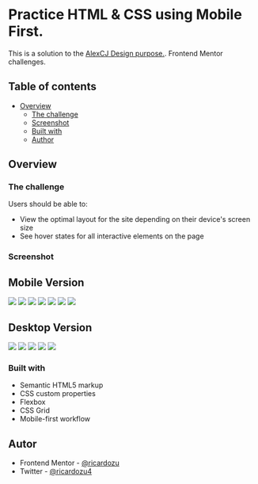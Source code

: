 # Practice HTML & CSS using Mobile First. 

This is a solution to the [AlexCJ Design purpose.](https://www.youtube.com/c/AlexCGDesign). Frontend Mentor challenges.

## Table of contents

- [Overview](#overview)
  - [The challenge](#the-challenge)
  - [Screenshot](#screenshot)
  - [Built with](#built-with)
  - [Author](#author)


## Overview

### The challenge

Users should be able to:

- View the optimal layout for the site depending on their device's screen size
- See hover states for all interactive elements on the page

### Screenshot

 <h2>Mobile Version</h2>

![](https://i.postimg.cc/W4kfqLft/mobile.png)
![](https://i.postimg.cc/PrbXZ993/mobile-1.png)
![](https://i.postimg.cc/NjydZvtb/mobile-2.png)
![](https://i.postimg.cc/05cZQy2c/mobile-3.png)
![](https://i.postimg.cc/hGL1qS58/mobile-4.png)
![](https://i.postimg.cc/hjM8f2gf/mobile-5.png)
![](https://i.postimg.cc/3wFmctkn/mobile-6.png)

<h2>Desktop Version</h2>

![](https://i.postimg.cc/3NskRGyk/mobile-7.png)
![](https://i.postimg.cc/RZQWSNv0/mobile-8.png)
![](https://i.postimg.cc/j5C24cPW/mobile-9.png)
![](https://i.postimg.cc/PrDKdsNq/mobile-10.png)
![](https://i.postimg.cc/L8MDXCZ3/mobile-11.png)


### Built with

- Semantic HTML5 markup
- CSS custom properties
- Flexbox
- CSS Grid
- Mobile-first workflow

## Autor
- Frontend Mentor - [@ricardozu](https://www.frontendmentor.io/profile/ricardozu)
- Twitter - [@ricardozu4](https://www.twitter.com/ricardozu4)

